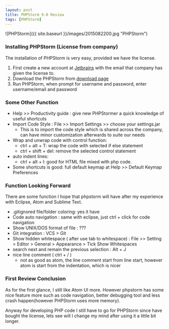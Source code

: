 ```yaml
---
layout: post
title: PHPStorm 9.0 Review
tags: [PHPStorm]
---
```


![PHPStorm]({{ site.baseurl }}/images/2015082200.jpg "PHPStorm")

### Installing PHPStorm (License from company)
The installation of PHPStorm is very easy, provided we have the license.

1. First create a new account at [Jetbrains](https://account.jetbrains.com/login) with the email that company has given the license to.
2. Download the PHPStorm from [download page](https://www.jetbrains.com/phpstorm/download/)
3. Run PHPStorm, when prompt for username and password, enter username/email and password

### Some Other Function
- Help >> Productivity guide : give new PHPStormer a quick knowledge of useful shortcuts
- Import Code Style : File >> Import Settings >> choose your settings.jar
  - This is to import the code style which is shared across the company, can have minor customization afterwards to suite our needs
- Wrap and unwrap code with control function:
  - ctrl + alt + T: wrap the code with selected if else statement
  - ctrl + shift + del: remove the selected control statement
- auto indent lines:
  - ctrl + alt + l: good for HTML file mixed with php code.
- Some shortcuts is good: full default keymap at Help >> Default Keymap Preferences

### Function Looking Forward
There are some function I hope that phpstorm will have after my experience with Eclipse, Atom and Sublime Text.

- .gitignored file/folder coloring: yes it have
- Code auto navigation : same with eclipse, just ctrl + click for code navigation
- Show UNIX/DOS format of file : ???
- Git integration : VCS > Git
- Show hidden whitespace ( after use tab to whitespace) : File >> Setting > Editor > General > Appearance > Tick Show Whitespaces
- search next and remain the previous selection : Alt + J
- nice line comment ( ctrl + / )
  - not as good as atom, the line comment start from line start, however atom is start from the indentation, which is nicer

### First Review Conclusion
As for the first glance, I still like Atom UI more. However phpstorm has some nice feature more such as code navigation, better debugging tool and less crash happen(however PHPStorm uses more memory).

Anyway for developing PHP code I still have to go for PHPStorm since have bought the license, lets see will I change my mind after using it a little bit longer.
